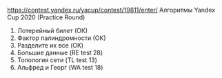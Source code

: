 https://contest.yandex.ru/yacup/contest/19811/enter/
Алгоритмы Yandex Cup 2020 (Practice Round)
1. Лотерейный билет (ОК)
2. Фактор палиндромности (ОК)
3. Разделите их все (OK)
3. Большие данные (RE test 28)
4. Топология сети (TL test 13)
5. Альфред и Георг (WA test 18)